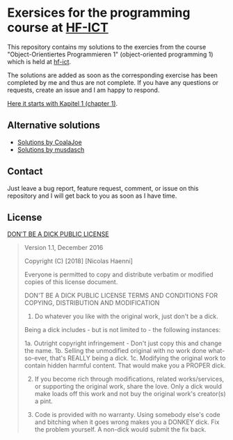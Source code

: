 # Exersices for the programming course at [HF-ICT](http://www.hf-ict.ch)

This repository contains my solutions to the exercies from the course "Object-Orientiertes Programmieren 1" (object-oriented programming 1) which is held at [hf-ict](http://www.hf-ict.ch).

The solutions are added as soon as the corresponding exercise has been completed by me and thus are not complete. If you have any questions or requests, create an issue and I am happy to respond.

[Here it starts with Kapitel 1 (chapter 1)](https://github.com/streusselhirni/hfict-he17-oop1-aufgaben/tree/master/kapitel1).

## Alternative solutions

* [Solutions by CoalaJoe](https://github.com/CoalaJoe/OOP1)
* [Solutions by musdasch](https://github.com/musdasch/PG-HF-ICT)

## Contact

Just leave a bug report, feature request, comment, or issue on this repository and I will get back to you as soon as I have time.

## License

[DON'T BE A DICK PUBLIC LICENSE](https://www.dbad-license.org/)

> Version 1.1, December 2016
>
> Copyright (C) [2018] [Nicolas Haenni]
>
>Everyone is permitted to copy and distribute verbatim or modified
>copies of this license document.
>
> DON'T BE A DICK PUBLIC LICENSE
> TERMS AND CONDITIONS FOR COPYING, DISTRIBUTION AND MODIFICATION
>
>1. Do whatever you like with the original work, just don't be a dick.
>
>   Being a dick includes - but is not limited to - the following instances:
>
>   1a. Outright copyright infringement - Don't just copy this and change the name.
>   1b. Selling the unmodified original with no work done what-so-ever, that's REALLY being a dick.
>   1c. Modifying the original work to contain hidden harmful content. That would make you a PROPER dick.
>
>2. If you become rich through modifications, related works/services, or supporting the original work,
>share the love. Only a dick would make loads off this work and not buy the original work's
>creator(s) a pint.
>
>3. Code is provided with no warranty. Using somebody else's code and bitching when it goes wrong makes
>you a DONKEY dick. Fix the problem yourself. A non-dick would submit the fix back.
